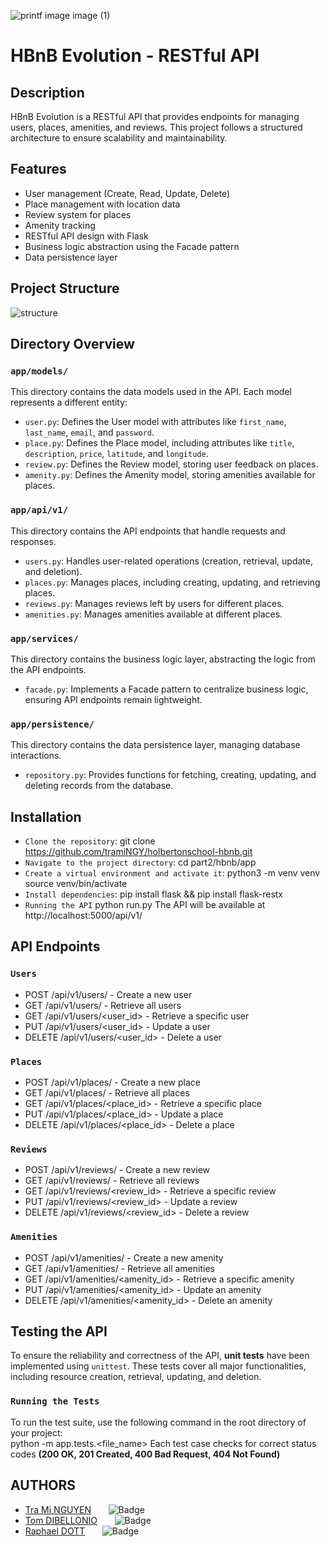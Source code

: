 
![printf image image (1)](https://pbs.twimg.com/media/Gj1Hgv2XYAAiHmC?format=jpg&name=small)


# **HBnB Evolution - RESTful API**

## Description

HBnB Evolution is a RESTful API that provides endpoints for managing users, places, amenities, and reviews. This project follows a structured architecture to ensure scalability and maintainability.



## Features

- User management (Create, Read, Update, Delete)
- Place management with location data
- Review system for places
- Amenity tracking
- RESTful API design with Flask
- Business logic abstraction using the Facade pattern
- Data persistence layer

## Project Structure
![structure](https://i.postimg.cc/RZrz8D16/hbnb-api-structure.png)


## Directory Overview

### `app/models/`

This directory contains the data models used in the API. Each model represents a different entity:

- `user.py`: Defines the User model with attributes like `first_name`, `last_name`, `email`, and `password`.
- `place.py`: Defines the Place model, including attributes like `title`, `description`, `price`, `latitude`, and `longitude`.
- `review.py`: Defines the Review model, storing user feedback on places.
- `amenity.py`: Defines the Amenity model, storing amenities available for places.

### `app/api/v1/`

This directory contains the API endpoints that handle requests and responses.

- `users.py`: Handles user-related operations (creation, retrieval, update, and deletion).
- `places.py`: Manages places, including creating, updating, and retrieving places.
- `reviews.py`: Manages reviews left by users for different places.
- `amenities.py`: Manages amenities available at different places.

### `app/services/`

This directory contains the business logic layer, abstracting the logic from the API endpoints.

- `facade.py`: Implements a Facade pattern to centralize business logic, ensuring API endpoints remain lightweight.

### `app/persistence/`

This directory contains the data persistence layer, managing database interactions.

- `repository.py`: Provides functions for fetching, creating, updating, and deleting records from the database.

## Installation

- `Clone the repository`:
   git clone https://github.com/tramiNGY/holbertonschool-hbnb.git
- `Navigate to the project directory`:
  cd part2/hbnb/app
- `Create a virtual environment and activate it`:
  python3 -m venv venv
  source venv/bin/activate
- `Install dependencies`:
  pip install flask && pip install flask-restx
- `Running the API`
  python run.py
The API will be available at http://localhost:5000/api/v1/

## API Endpoints
### `Users`
- POST /api/v1/users/ - Create a new user
- GET /api/v1/users/ - Retrieve all users
- GET /api/v1/users/<user_id> - Retrieve a specific user
- PUT /api/v1/users/<user_id> - Update a user
- DELETE /api/v1/users/<user_id> - Delete a user

### `Places`
- POST /api/v1/places/ - Create a new place
- GET /api/v1/places/ - Retrieve all places
- GET /api/v1/places/<place_id> - Retrieve a specific place
- PUT /api/v1/places/<place_id> - Update a place
- DELETE /api/v1/places/<place_id> - Delete a place

### `Reviews`
- POST /api/v1/reviews/ - Create a new review
- GET /api/v1/reviews/ - Retrieve all reviews
- GET /api/v1/reviews/<review_id> - Retrieve a specific review
- PUT /api/v1/reviews/<review_id> - Update a review
- DELETE /api/v1/reviews/<review_id> - Delete a review

### `Amenities`
- POST /api/v1/amenities/ - Create a new amenity
- GET /api/v1/amenities/ - Retrieve all amenities
- GET /api/v1/amenities/<amenity_id> - Retrieve a specific amenity
- PUT /api/v1/amenities/<amenity_id> - Update an amenity
- DELETE /api/v1/amenities/<amenity_id> - Delete an amenity

## Testing the API  

To ensure the reliability and correctness of the API, **unit tests** have been implemented using `unittest`. These tests cover all major functionalities, including resource creation, retrieval, updating, and deletion.  

### `Running the Tests`

To run the test suite, use the following command in the root directory of your project:  
python -m app.tests.<file_name>
Each test case checks for correct status codes **(200 OK, 201 Created, 400 Bad Request, 404 Not Found)**



## AUTHORS
- [Tra Mi NGUYEN](https://github.com/tramiNGY)&nbsp;&nbsp;&nbsp;&nbsp;&nbsp;&nbsp;&nbsp;![Badge](https://badgen.net/badge/icon/github?icon=github&label)
- [Tom DIBELLONIO](https://github.com/totomus83)&nbsp;&nbsp;&nbsp;&nbsp;&nbsp;&nbsp;&nbsp;![Badge](https://badgen.net/badge/icon/github?icon=github&label)
- [Raphael DOTT](https://github.com/Raphaeldott)&nbsp;&nbsp;&nbsp;&nbsp;&nbsp;&nbsp;&nbsp;![Badge](https://badgen.net/badge/icon/github?icon=github&label)
